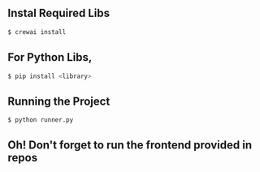 ## Instal Required Libs

```bash
$ crewai install
```
## For Python Libs,

```bash
$ pip install <library>
```

## Running the Project

```bash
$ python runner.py
```
## Oh! Don't forget to run the frontend provided in repos
